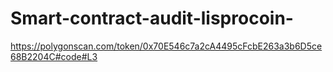 # Smart-contract-audit-lisprocoin-
https://polygonscan.com/token/0x70E546c7a2cA4495cFcbE263a3b6D5ce68B2204C#code#L3
